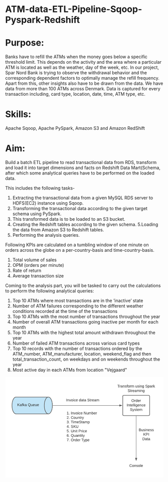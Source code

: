 # ATM-data-ETL-Pipeline-Sqoop-Pyspark-Redshift

# Purpose: 
Banks have to refill the ATMs when the money goes below a specific threshold limit. This depends on the activity and the area where a particular ATM is located as well as the weather, day of the week, etc. In our project, Spar Nord Bank is trying to observe the withdrawal behavior and the corresponding dependent factors to optimally manage the refill frequency. Apart from this, other insights also have to be drawn from the data. We have data from more than 100 ATMs across Denmark. Data is captured for every transaction including, card type, location, date, time, ATM type, etc.

# Skills: 
Apache Sqoop, Apache PySpark, Amazon S3 and Amazon RedShift

# Aim:
Build a batch ETL pipeline to read transactional data from RDS, transform and load it into target dimensions and facts on Redshift Data Mart(Schema, after which some analytical queries have to be performed on the loaded data. 

This includes the following tasks-
1. Extracting the transactional data from a given MySQL RDS server to HDFS(EC2) instance using Sqoop.
2. Transforming the transactional data according to the given target schema using PySpark. 
3. This transformed data is to be loaded to an S3 bucket.
4. Creating the Redshift tables according to the given schema.
5.Loading the data from Amazon S3 to Redshift tables.
6. Performing the analysis queries.

Following KPIs are calculated on a tumbling window of one minute on orders across the globe on a per-country-basis and time-country-basis.
1. Total volume of sales
2. OPM (orders per minute)
3. Rate of return
4. Average transaction size

Coming to the analysis part, you will be tasked to carry out the calculations to perform the following analytical queries:
1. Top 10 ATMs where most transactions are in the ’inactive’ state
2. Number of ATM failures corresponding to the different weather conditions recorded at the time of the transactions
3. Top 10 ATMs with the most number of transactions throughout the year
4. Number of overall ATM transactions going inactive per month for each month
5. Top 10 ATMs with the highest total amount withdrawn throughout the year
6. Number of failed ATM transactions across various card types
7. Top 10 records with the number of transactions ordered by the ATM_number, ATM_manufacturer, location, weekend_flag and then total_transaction_count, on weekdays and on weekends throughout the year
8. Most active day in each ATMs from location "Vejgaard"

![image](https://github.com/Mehak0310/Blob/blob/main/retailImage.png)

